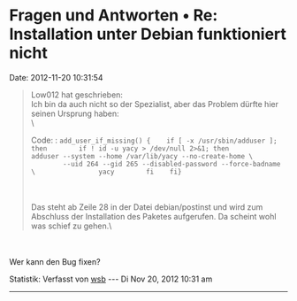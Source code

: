 Fragen und Antworten • Re: Installation unter Debian funktioniert nicht
=======================================================================

Date: 2012-11-20 10:31:54

> <div>
>
> Low012 hat geschrieben:\
> Ich bin da auch nicht so der Spezialist, aber das Problem dürfte hier
> seinen Ursprung haben:\
> \
>
> Code: 
> :   `add_user_if_missing() {    if [ -x /usr/sbin/adduser ]; then        if ! id -u yacy > /dev/null 2>&1; then            adduser --system --home /var/lib/yacy --no-create-home \                --uid 264 --gid 265 --disabled-password --force-badname \                yacy        fi    fi}`
>
> \
> \
> Das steht ab Zeile 28 in der Datei debian/postinst und wird zum
> Abschluss der Installation des Paketes aufgerufen. Da scheint wohl was
> schief zu gehen.\
>
> </div>

\
\
Wer kann den Bug fixen?

Statistik: Verfasst von
[wsb](http://forum.yacy-websuche.de/memberlist.php?mode=viewprofile&u=66)
--- Di Nov 20, 2012 10:31 am

------------------------------------------------------------------------
